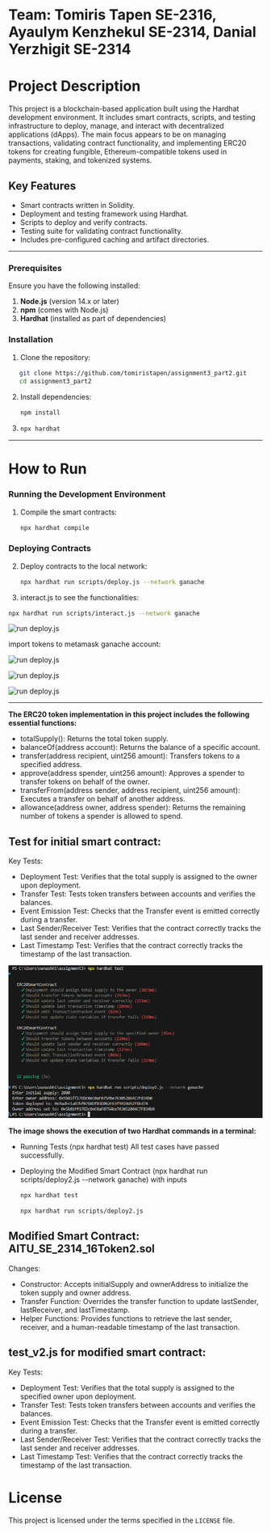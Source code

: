 # Team: Tomiris Tapen SE-2316, Ayaulym Kenzhekul SE-2314, Danial Yerzhigit SE-2314
# Project Description

This project is a blockchain-based application built using the Hardhat development environment. It includes smart contracts, scripts, and testing infrastructure to deploy, manage, and interact with decentralized applications (dApps). The main focus appears to be on managing transactions, validating contract functionality, and implementing ERC20 tokens for creating fungible, Ethereum-compatible tokens used in payments, staking, and tokenized systems.

## Key Features
- Smart contracts written in Solidity.
- Deployment and testing framework using Hardhat.
- Scripts to deploy and verify contracts.
- Testing suite for validating contract functionality.
- Includes pre-configured caching and artifact directories.
---
### Prerequisites
Ensure you have the following installed:
1. **Node.js** (version 14.x or later)
2. **npm** (comes with Node.js)
3. **Hardhat** (installed as part of dependencies)

### Installation
1. Clone the repository:
```bash
   git clone https://github.com/tomiristapen/assignment3_part2.git
   cd assignment3_part2
   ```
2. Install dependencies:
   ```bash
   npm install
   ```

3.
   ```bash
   npx hardhat
   ``` 
---

# How to Run

### Running the Development Environment
1. Compile the smart contracts:
   ```bash
   npx hardhat compile
   ```
### Deploying Contracts
2. Deploy contracts to the local network:
   ```bash
   npx hardhat run scripts/deploy.js --network ganache
   ```

3. interact.js to see the functionalities:
  ```bash
  npx hardhat run scripts/interact.js --network ganache
  ```
  
![run deploy.js](images/imagedepint.png)

import tokens to metamask ganache account:

![run deploy.js](images/image1.png)

![run deploy.js](images/image3.png)

![run deploy.js](images/image301.png)

---

**The ERC20 token implementation in this project includes the following essential functions:**

- totalSupply(): Returns the total token supply.
- balanceOf(address account): Returns the balance of a specific account.
- transfer(address recipient, uint256 amount): Transfers tokens to a specified address.
- approve(address spender, uint256 amount): Approves a spender to transfer tokens on behalf of the owner.
- transferFrom(address sender, address recipient, uint256 amount): Executes a transfer on behalf of another address.
- allowance(address owner, address spender): Returns the remaining number of tokens a spender is allowed to spend.

**Test for initial smart contract:**
---
Key Tests:

- Deployment Test: Verifies that the total supply is assigned to the owner upon deployment.
- Transfer Test: Tests token transfers between accounts and verifies the balances.
- Event Emission Test: Checks that the Transfer event is emitted correctly during a transfer.
- Last Sender/Receiver Test: Verifies that the contract correctly tracks the last sender and receiver addresses.
- Last Timestamp Test: Verifies that the contract correctly tracks the timestamp of the last transaction.

![run test and deploy.js](images/image.png)

**The image shows the execution of two Hardhat commands in a terminal:**
- Running Tests (npx hardhat test)  All test cases have passed successfully.
- Deploying the Modified Smart Contract (npx hardhat run scripts/deploy2.js --network ganache) with inputs

   ```bash
   npx hardhat test
   ```

   ```bash
   npx hardhat run scripts/deploy2.js
   ``` 

**Modified Smart Contract: AITU_SE_2314_16Token2.sol**
---
Changes:
- Constructor: Accepts initialSupply and ownerAddress to initialize the token supply and owner address.
- Transfer Function: Overrides the transfer function to update lastSender, lastReceiver, and lastTimestamp.
- Helper Functions: Provides functions to retrieve the last sender, receiver, and a human-readable timestamp of the last transaction.

**test_v2.js for modified smart contract:**
---
Key Tests:

- Deployment Test: Verifies that the total supply is assigned to the specified owner upon deployment.
- Transfer Test: Tests token transfers between accounts and verifies the balances.
- Event Emission Test: Checks that the Transfer event is emitted correctly during a transfer.
- Last Sender/Receiver Test: Verifies that the contract correctly tracks the last sender and receiver addresses.
- Last Timestamp Test: Verifies that the contract correctly tracks the timestamp of the last transaction.

# License
This project is licensed under the terms specified in the `LICENSE` file.
